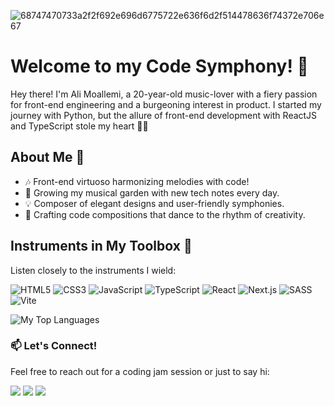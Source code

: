 ![68747470733a2f2f692e696d6775722e636f6d2f514478636f74372e706e67](https://github.com/alimooo1/alimooo1/assets/124451160/88faf5dc-917c-4040-a20d-ed59e00b694a)

# Welcome to my Code Symphony! 🎵

Hey there! I'm Ali Moallemi, a 20-year-old music-lover with a fiery passion for front-end engineering and a burgeoning interest in product. I started my journey with Python, but the allure of front-end development with ReactJS and TypeScript stole my heart 🚀✨

## About Me 🎸

- 🎶 Front-end virtuoso harmonizing melodies with code!
- 🌱 Growing my musical garden with new tech notes every day.
- 💡 Composer of elegant designs and user-friendly symphonies.
- 🎨 Crafting code compositions that dance to the rhythm of creativity.

## Instruments in My Toolbox 🎹

Listen closely to the instruments I wield:

![HTML5](https://img.shields.io/badge/-HTML5-E34F26?style=flat-square&logo=html5&logoColor=white)
![CSS3](https://img.shields.io/badge/-CSS3-1572B6?style=flat-square&logo=css3&logoColor=white)
![JavaScript](https://img.shields.io/badge/-JavaScript-F7DF1E?style=flat-square&logo=javascript&logoColor=black)
![TypeScript](https://img.shields.io/badge/-TypeScript-007ACC?style=flat-square&logo=typescript&logoColor=white)
![React](https://img.shields.io/badge/-React-61DAFB?style=flat-square&logo=react&logoColor=black)
![Next.js](https://img.shields.io/badge/-Next.js-000000?style=flat-square&logo=next.js&logoColor=white)
![SASS](https://img.shields.io/badge/-SASS-CC6699?style=flat-square&logo=sass&logoColor=white)
![Vite](https://img.shields.io/badge/-Vite-646CFF?style=flat-square&logo=vite&logoColor=white)

<div align="left">
  <img src="https://github-readme-stats.vercel.app/api/top-langs/?username=alimooo1&layout=compact&theme=buefy&hide_border=true" alt="My Top Languages" />
</div>

### 📫 Let's Connect!

Feel free to reach out for a coding jam session or just to say hi:

<p align="left">
  <a href="mailto:alimoallemi30@gmail.com" target="_blank"><img src="https://img.shields.io/badge/-Email-D14836?style=flat-square&logo=gmail&logoColor=white" /></a>
  <a href="https://linkedin.com/in/alimoallemi82" target="_blank"><img src="https://img.shields.io/badge/-LinkedIn-0077B5?style=flat-square&logo=linkedin&logoColor=white" /></a>
  <a href="https://t.me/alimoo1" target="_blank"><img src="https://img.shields.io/badge/-Telegram-2CA5E0?style=flat-square&logo=telegram&logoColor=white" /></a>
</p>



